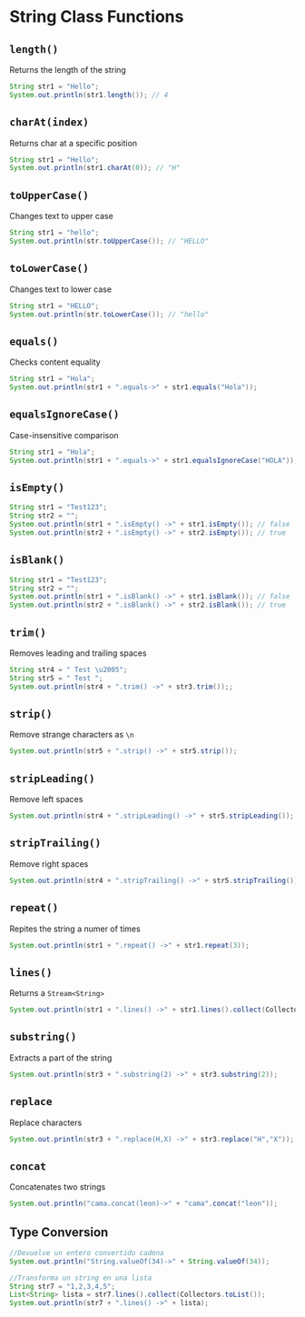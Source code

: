 # String Class Functions

## `length()`

Returns the length of the string

```java
String str1 = "Hello";
System.out.println(str1.length()); // 4
```

## `charAt(index)`

Returns char at a specific position

```java
String str1 = "Hello";
System.out.println(str1.charAt(0)); // "H"
```

## `toUpperCase()`

Changes text to upper case

```java
String str1 = "hello";
System.out.println(str.toUpperCase()); // "HELLO"
```

## `toLowerCase()`

Changes text to lower case

```java
String str1 = "HELLO";
System.out.println(str.toLowerCase()); // "hello"
```

## `equals()`

Checks content equality

```java
String str1 = "Hola";
System.out.println(str1 + ".equals->" + str1.equals("Hola"));
```

## `equalsIgnoreCase()`

Case-insensitive comparison

```java
String str1 = "Hola";
System.out.println(str1 + ".equals->" + str1.equalsIgnoreCase("HOLA"));
```

## `isEmpty()`

```java
String str1 = "Test123";
String str2 = "";
System.out.println(str1 + ".isEmpty() ->" + str1.isEmpty()); // false
System.out.println(str2 + ".isEmpty() ->" + str2.isEmpty()); // true
```

## `isBlank()`

```java
String str1 = "Test123";
String str2 = "";
System.out.println(str1 + ".isBlank() ->" + str1.isBlank()); // false
System.out.println(str2 + ".isBlank() ->" + str2.isBlank()); // true
```

## `trim()`

Removes leading and trailing spaces

```java
String str4 = " Test \u2005";
String str5 = " Test ";
System.out.println(str4 + ".trim() ->" + str3.trim());;
```

## `strip()`

Remove strange characters as `\n`

```java
System.out.println(str5 + ".strip() ->" + str5.strip());
```

## `stripLeading()`

Remove left spaces

```java
System.out.println(str4 + ".stripLeading() ->" + str5.stripLeading());
```

## `stripTrailing()`

Remove right spaces

```java
System.out.println(str4 + ".stripTrailing() ->" + str5.stripTrailing());
```

## `repeat()`

Repites the string a numer of times

```java
System.out.println(str1 + ".repeat() ->" + str1.repeat(3));
```

## `lines()`

Returns a `Stream<String>`

```java
System.out.println(str1 + ".lines() ->" + str1.lines().collect(Collectors.toList()));
```

## `substring()`

Extracts a part of the string

```java
System.out.println(str3 + ".substring(2) ->" + str3.substring(2));
```

## `replace`

Replace characters

```java
System.out.println(str3 + ".replace(H,X) ->" + str3.replace("H","X"));
```

## `concat`

Concatenates two strings

```java
System.out.println("cama.concat(leon)->" + "cama".concat("leon"));
```

## Type Conversion

```java
//Devuelve un entero convertido cadena
System.out.println("String.valueOf(34)->" + String.valueOf(34));

//Transforma un string en una lista
String str7 = "1,2,3,4,5";
List<String> lista = str7.lines().collect(Collectors.toList());
System.out.println(str7 + ".lines() ->" + lista);
```
